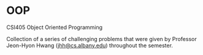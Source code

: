 # OOP
CSI405 Object Oriented Programming


Collection of a series of challenging problems that were given by Professor Jeon-Hyon Hwang (jhh@cs.albany.edu) throughout the semester.
